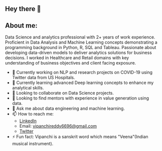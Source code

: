 ## Hey there 👋

## About me:
Data Science and analytics professional with 2+ years of work experience. Proficient in Data Analysis and Machine Learning concepts demonstrating a programming background in Python, R, SQL and Tableau. Passionate about developing data-driven models to deliver analytics solutions for business decisions. I worked in Healthcare and Retail domains with key understanding of business objectives and client facing exposure.

- 🔭 Currently working on NLP and research projects on COVID-19 using Twitter data from US Hospitals.
- 🌱 Currently learning advanced Deep learning concepts to enhance my analytical skills.
- 👯 Looking to collaborate on Data Science projects.
- 🤔 Looking to find mentors with experience in value generation using data.
- 💬 Ask me about data engineering and machine learning.
- 📫 How to reach me: 
    - [LinkedIn](https://www.linkedin.com/in/vipanchikatthula/)
    - Email: [vipanchireddy6696@gmail.com](mailto:vipanchireddy6696@gmail.com)
    - [Twitter](https://twitter.com/iamvippi)
- ⚡ Fun fact: Vipanchi is a sanskrit word which means "Veena"(Indian musical instrument).
